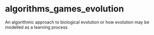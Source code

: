 # algorithms_games_evolution
An algorithmic approach to biological evolution or how evolution may be modelled as a learning process
